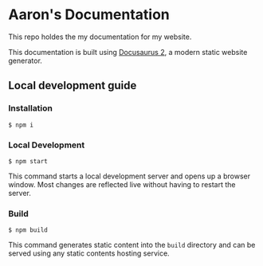 # Aaron's Documentation

This repo holdes the my documentation for my website.

This documentation is built using [Docusaurus 2](https://docusaurus.io/), a modern static website generator.

## Local development guide

### Installation

```
$ npm i
```

### Local Development

```
$ npm start
```

This command starts a local development server and opens up a browser window. Most changes are reflected live without having to restart the server.

### Build

```
$ npm build
```

This command generates static content into the `build` directory and can be served using any static contents hosting service.
